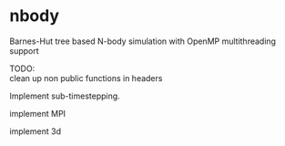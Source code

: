 nbody
=====

Barnes-Hut tree based N-body simulation with OpenMP multithreading support

TODO:  
clean up non public functions in headers

Implement sub-timestepping.

implement MPI

implement 3d
